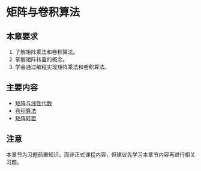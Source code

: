 # 矩阵与卷积算法

## 本章要求

1. 了解矩阵乘法和卷积算法。
2. 掌握矩阵转置的概念。
3. 学会通过编程实现矩阵乘法和卷积算法。

## 主要内容

- [矩阵与线性代数](./chapter_1_1.md)
- [卷积算法](./chapter_1_2.md)
- [矩阵转置](./chapter_1_3.md)

## 注意

本章节为习题前置知识，而非正式课程内容，但建议先学习本章节内容再进行相关习题。
